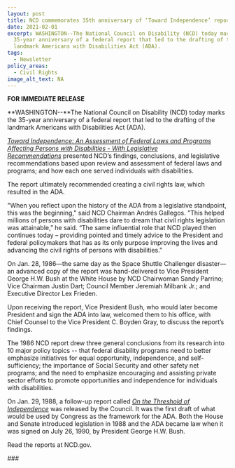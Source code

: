 ```yaml
---
layout: post
title: NCD commemorates 35th anniversary of ‘Toward Independence’ report
date: 2021-02-01
excerpt: WASHINGTON--The National Council on Disability (NCD) today marks the
  35-year anniversary of a federal report that led to the drafting of the
  landmark Americans with Disabilities Act (ADA).
tags:
  - Newsletter
policy_areas:
  - Civil Rights
image_alt_text: NA
---
```


**FOR IMMEDIATE RELEASE**

**WASHINGTON--**The National Council on Disability (NCD) today marks the 35-year anniversary of a federal report that led to the drafting of the landmark Americans with Disabilities Act (ADA).

*[Toward Independence: An Assessment of Federal Laws and Programs Affecting Persons with Disabilities - With Legislative Recommendations](https://ncd.gov/publications/1986/February1986)* presented NCD’s findings, conclusions, and legislative recommendations based upon review and assessment of federal laws and programs; and how each one served individuals with disabilities.

The report ultimately recommended creating a civil rights law, which resulted in the ADA.

"When you reflect upon the history of the ADA from a legislative standpoint, this was the beginning," said NCD Chairman Andrés Gallegos. "This helped millions of persons with disabilities dare to dream that civil rights legislation was attainable,” he said. “The same influential role that NCD played then continues today – providing pointed and timely advice to the President and federal policymakers that has as its only purpose improving the lives and advancing the civil rights of persons with disabilities."

On Jan. 28, 1986—the same day as the Space Shuttle Challenger disaster—an advanced copy of the report was hand-delivered to Vice President George H.W. Bush at the White House by NCD Chairwoman Sandy Parrino; Vice Chairman Justin Dart; Council Member Jeremiah Milbank Jr.; and Executive Director Lex Frieden.

Upon receiving the report, Vice President Bush, who would later become President and sign the ADA into law, welcomed them to his office, with Chief Counsel to the Vice President C. Boyden Gray, to discuss the report’s findings.

The 1986 NCD report drew three general conclusions from its research into 10 major policy topics -- that federal disability programs need to better emphasize initiatives for equal opportunity, independence, and self-sufficiency; the importance of Social Security and other safety net programs; and the need to emphasize encouraging and assisting private sector efforts to promote opportunities and independence for individuals with disabilities.

On Jan. 29, 1988, a follow-up report called *[On the Threshold of Independence](https://ncd.gov/publications/1988/Jan1988)* was released by the Council. It was the first draft of what would be used by Congress as the framework for the ADA. Both the House and Senate introduced legislation in 1988 and the ADA became law when it was signed on July 26, 1990, by President George H.W. Bush.

Read the reports at NCD.gov.

\###

